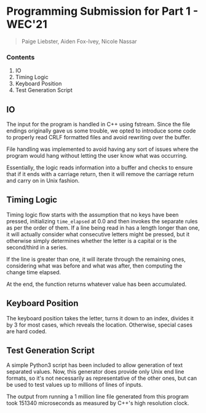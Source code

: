 # Programming Submission for Part 1 - WEC'21
> Paige Liebster, Aiden Fox-Ivey, Nicole Nassar

### Contents
1. IO 
2. Timing Logic
3. Keyboard Position 
4. Test Generation Script


## IO

The input for the program is handled in C++ using fstream. Since the file endings originally gave us some trouble, we opted to introduce some code to properly read CRLF formatted files and avoid rewriting over the buffer.  

File handling was implemented to avoid having any sort of issues where the program would hang without letting the user know what was occurring.   

Essentially, the logic reads information into a buffer and checks to ensure that if it ends with a carriage return, then it will remove the carriage return and carry on in Unix fashion.  

## Timing Logic

Timing logic flow starts with the assumption that no keys have been pressed, initializing `time_elapsed` at 0.0 and then invokes the separate rules as per the order of them. If a line being read in has a length longer than one, it will actually consider what consecutive letters might be pressed, but it otherwise simply determines whether the letter is a capital or is the second/third in a series.  

If the line is greater than one, it will iterate through the remaining ones, considering what was before and what was after, then computing the change time elapsed.

At the end, the function returns whatever value has been accumulated.

## Keyboard Position

The keyboard position takes the letter, turns it down to an index, divides it by 3 for most cases, which reveals the location. Otherwise, special cases are hard coded.

## Test Generation Script

A simple Python3 script has been included to allow generation of text separated values. Now, this generator does provide only Unix end line formats, so it's not necessarily as representative of the other ones, but can be used to test values up to millions of lines of inputs. 

The output from running a 1 million line file generated from this program took 151340 microseconds as measured by C++'s high resolution clock.

